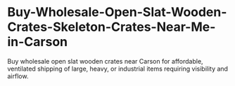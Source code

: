 # Buy-Wholesale-Open-Slat-Wooden-Crates-Skeleton-Crates-Near-Me-in-Carson
Buy wholesale open slat wooden crates near Carson for affordable, ventilated shipping of large, heavy, or industrial items requiring visibility and airflow.
